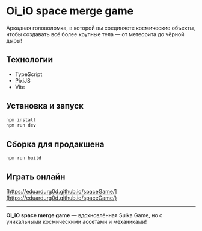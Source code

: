 # Oi_iO space merge game

Аркадная головоломка, в которой вы соединяете космические объекты, чтобы создавать всё более крупные тела — от метеорита до чёрной дыры!

## Технологии
- TypeScript
- PixiJS
- Vite

## Установка и запуск

```bash
npm install
npm run dev
```

## Сборка для продакшена

```bash
npm run build
```

## Играть онлайн
[https://eduardurg0d.github.io/spaceGame/](https://eduardurg0d.github.io/spaceGame/)

---

**Oi_iO space merge game** — вдохновлённая Suika Game, но с уникальными космическими ассетами и механиками! 